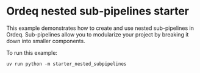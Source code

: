 # Ordeq nested sub-pipelines starter

This example demonstrates how to create and use nested sub-pipelines in Ordeq.
Sub-pipelines allow you to modularize your project by breaking it down into smaller components.

To run this example:

```shell
uv run python -m starter_nested_subpipelines
```
